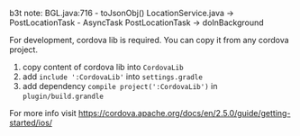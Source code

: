 b3t note:
BGL.java:716 - toJsonObj()
LocationService.java -> PostLocationTask - AsyncTask
  PostLocationTask -> doInBackground 

For development, cordova lib is required. You can copy it from any cordova project.

1. copy content of cordova lib into `CordovaLib`
2. add `include ':CordovaLib'` into `settings.gradle`
3. add dependency `compile project(':CordovaLib')` in `plugin/build.grandle`

For more info visit https://cordova.apache.org/docs/en/2.5.0/guide/getting-started/ios/
